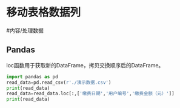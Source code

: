 移动表格数据列
====

#内容/处理数据 

## Pandas


loc函数用于获取新的DataFrame，拷贝交换顺序后的DataFrame。

```python
import pandas as pd
read_data=pd.read_csv(r'./演示数据.csv')
print(read_data)
read_data=read_data.loc[:,['缴费日期','用户编号','缴费金额（元）']]
print(read_data)
```





